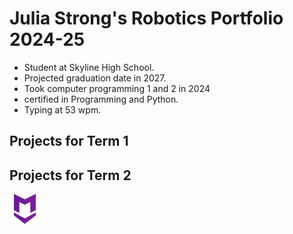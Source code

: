 # Julia Strong's Robotics Portfolio 2024-25
* Student at Skyline High School.
* Projected graduation date in 2027.
* Took computer programming 1 and 2 in 2024
* certified in Programming and Python.
* Typing at 53 wpm.

## Projects for Term 1

## Projects for Term 2


![title](https://github.com/adam-p/markdown-here/raw/master/src/common/images/icon48.png?raw=True) 
